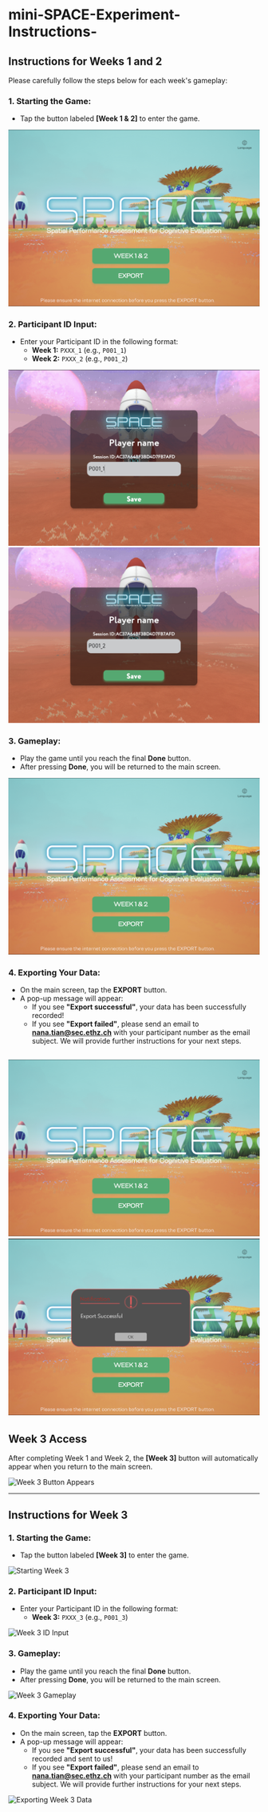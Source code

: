 # mini-SPACE-Experiment-Instructions-

## Instructions for Weeks 1 and 2

Please carefully follow the steps below for each week's gameplay:

### 1. Starting the Game:
- Tap the button labeled **[Week 1 & 2]** to enter the game.

![Starting the Game](pics/image-week1-1.png)

### 2. Participant ID Input:
- Enter your Participant ID in the following format:
  - **Week 1:** `PXXX_1` (e.g., `P001_1`)
  - **Week 2:** `PXXX_2` (e.g., `P001_2`)

![Participant ID Input](pics/image-week1-2.png)
![Participant ID Input](pics/image-week1-3.png)

### 3. Gameplay:
- Play the game until you reach the final **Done** button.
- After pressing **Done**, you will be returned to the main screen.

![Gameplay](pics/image-week1-1.png)

### 4. Exporting Your Data:
- On the main screen, tap the **EXPORT** button.
- A pop-up message will appear:
  - If you see **"Export successful"**, your data has been successfully recorded!
  - If you see **"Export failed"**, please send an email to **nana.tian@sec.ethz.ch** with your participant number as the email subject. We will provide further instructions for your next steps.

![Exporting Data](pics/image-week1-1.png)
![Exporting Data](pics/image-week1-5.png)
---

## Week 3 Access

After completing Week 1 and Week 2, the **[Week 3]** button will automatically appear when you return to the main screen.

![Week 3 Button Appears](path/to/image-week3-button.png)

---

## Instructions for Week 3

### 1. Starting the Game:
- Tap the button labeled **[Week 3]** to enter the game.

![Starting Week 3](path/to/image-week3-1.png)

### 2. Participant ID Input:
- Enter your Participant ID in the following format:
  - **Week 3:** `PXXX_3` (e.g., `P001_3`)

![Week 3 ID Input](path/to/image-week3-2.png)

### 3. Gameplay:
- Play the game until you reach the final **Done** button.
- After pressing **Done**, you will be returned to the main screen.

![Week 3 Gameplay](path/to/image-week3-3.png)

### 4. Exporting Your Data:
- On the main screen, tap the **EXPORT** button.
- A pop-up message will appear:
  - If you see **"Export successful"**, your data has been successfully recorded and sent to us!
  - If you see **"Export failed"**, please send an email to **nana.tian@sec.ethz.ch** with your participant number as the email subject. We will provide further instructions for your next steps.

![Exporting Week 3 Data](path/to/image-week3-4.png)

